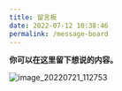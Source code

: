 ```yaml
---
title: 留言板
date: 2022-07-12 10:38:46
permalink: /message-board
---
```


**你可以在这里留下想说的内容。**

![image_20220721_112753](https://cdn.staticaly.com/gh/eryajf/tu/main/img/image_20220721_112753.jpeg)